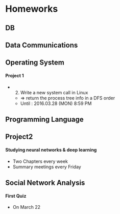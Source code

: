 # Homeworks

## DB

## Data Communications

## Operating System

#### Project 1

* 2. Write a new system call in Linux
    * => return the process tree info in a DFS order
    * Until : 2016.03.28 (MON) 8:59 PM

## Programming Language

## Project2

#### Studying neural networks & deep learning

* Two Chapters every week
* Summary meetings every Friday

## Social Network Analysis

#### First Quiz

* On March 22